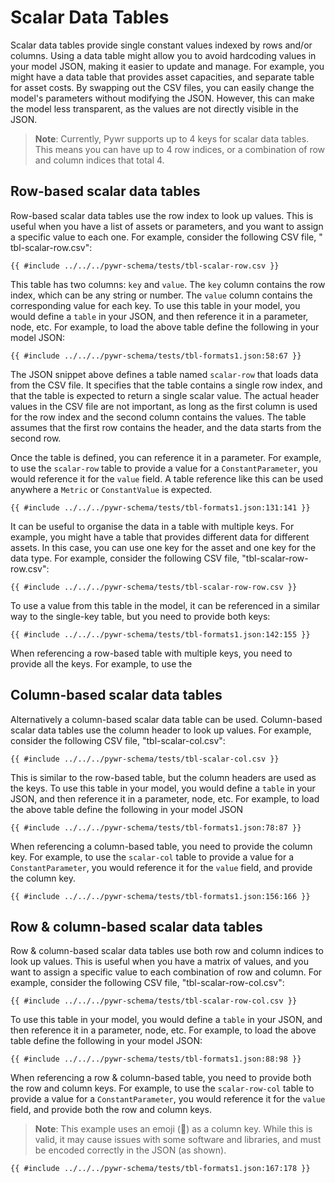 # Scalar Data Tables

Scalar data tables provide single constant values indexed by rows and/or columns. Using a data table might allow
you to avoid hardcoding values in your model JSON, making it easier to update and manage. For example, you might have a
data table that provides asset capacities, and separate table for asset costs. By swapping out the CSV files, you can
easily change the model's parameters without modifying the JSON. However, this can make the model less transparent, as
the values are not directly visible in the JSON.

> **Note**: Currently, Pywr supports up to 4 keys for scalar data tables. This means you can have up to 4 row indices,
> or a combination of row and column indices that total 4.

## Row-based scalar data tables

Row-based scalar data tables use the row index to look up values. This is useful when you have a list of assets or
parameters, and you want to assign a specific value to each one. For example, consider the following CSV file, "
tbl-scalar-row.csv":

[//]: # (@formatter:off)

```csv,ignore
{{ #include ../../../pywr-schema/tests/tbl-scalar-row.csv }}
```

[//]: # (@formatter:on)

This table has two columns: `key` and `value`. The `key` column contains the row index, which can be any string or
number. The `value` column contains the corresponding value for each key. To use this table in your model, you would
define a `table` in your JSON, and then reference it in a parameter, node, etc. For example, to load the above
table define the following in your model JSON:

[//]: # (@formatter:off)

```json,ignore
{{ #include ../../../pywr-schema/tests/tbl-formats1.json:58:67 }}
```

[//]: # (@formatter:on)

The JSON snippet above defines a table named `scalar-row` that loads data from the CSV file. It specifies that the
table contains a single row index, and that the table is expected to return a single scalar value. The actual header
values in the CSV file are not important, as long as the first column is used for the row index and the second column
contains the values. The table assumes that the first row contains the header, and the data starts from the second row.

Once the table is defined, you can reference it in a parameter. For example, to use the `scalar-row` table to provide
a value for a `ConstantParameter`, you would reference it for the `value` field. A table reference like this can be
used anywhere a `Metric` or `ConstantValue` is expected.

[//]: # (@formatter:off)

```json,ignore
{{ #include ../../../pywr-schema/tests/tbl-formats1.json:131:141 }}
```

[//]: # (@formatter:on)

It can be useful to organise the data in a table with multiple keys. For example, you might have a table that provides
different data for different assets. In this case, you can use one key for the asset and one key for the data type.
For example, consider the following CSV file, "tbl-scalar-row-row.csv":

[//]: # (@formatter:off)

```csv,ignore
{{ #include ../../../pywr-schema/tests/tbl-scalar-row-row.csv }}
```

[//]: # (@formatter:on)

To use a value from this table in the model, it can be referenced in a similar way to the single-key table, but
you need to provide both keys:

[//]: # (@formatter:off)

```json,ignore
{{ #include ../../../pywr-schema/tests/tbl-formats1.json:142:155 }}
```

[//]: # (@formatter:on)

When referencing a row-based table with multiple keys, you need to provide all the keys. For example, to use the

## Column-based scalar data tables

Alternatively a column-based scalar data table can be used. Column-based scalar data tables use the column header
to look up values. For example, consider the following CSV file, "tbl-scalar-col.csv":

[//]: # (@formatter:off)

```csv,ignore
{{ #include ../../../pywr-schema/tests/tbl-scalar-col.csv }}
```

[//]: # (@formatter:on)

This is similar to the row-based table, but the column headers are used as the keys. To use this table in your model,
you would define a `table` in your JSON, and then reference it in a parameter, node, etc. For example, to load the above
table define the following in your model JSON

[//]: # (@formatter:off)

```json,ignore
{{ #include ../../../pywr-schema/tests/tbl-formats1.json:78:87 }}
```

[//]: # (@formatter:on)

When referencing a column-based table, you need to provide the column key. For example, to use the `scalar-col` table
to provide a value for a `ConstantParameter`, you would reference it for the `value` field, and provide the column key.

[//]: # (@formatter:off)

```json,ignore
{{ #include ../../../pywr-schema/tests/tbl-formats1.json:156:166 }}
```

[//]: # (@formatter:on)

## Row & column-based scalar data tables

Row & column-based scalar data tables use both row and column indices to look up values. This is useful when you have
a matrix of values, and you want to assign a specific value to each combination of row and column. For example, consider
the following CSV file, "tbl-scalar-row-col.csv":

[//]: # (@formatter:off)

```csv,ignore
{{ #include ../../../pywr-schema/tests/tbl-scalar-row-col.csv }}
```

[//]: # (@formatter:on)

To use this table in your model, you would define a `table` in your JSON, and then reference it in a parameter, node,
etc. For example, to load the above table define the following in your model JSON:

[//]: # (@formatter:off)

```json,ignore
{{ #include ../../../pywr-schema/tests/tbl-formats1.json:88:98 }}
```

[//]: # (@formatter:on)

When referencing a row & column-based table, you need to provide both the row and column keys. For example, to use the
`scalar-row-col` table to provide a value for a `ConstantParameter`, you would reference it for the `value` field, and
provide both the row and column keys.

> **Note**: This example uses an emoji (🐍) as a column key. While this is valid, it may cause issues with some software
> and libraries, and must be encoded correctly in the JSON (as shown).


[//]: # (@formatter:off)

```json,ignore
{{ #include ../../../pywr-schema/tests/tbl-formats1.json:167:178 }}
```

[//]: # (@formatter:on)
